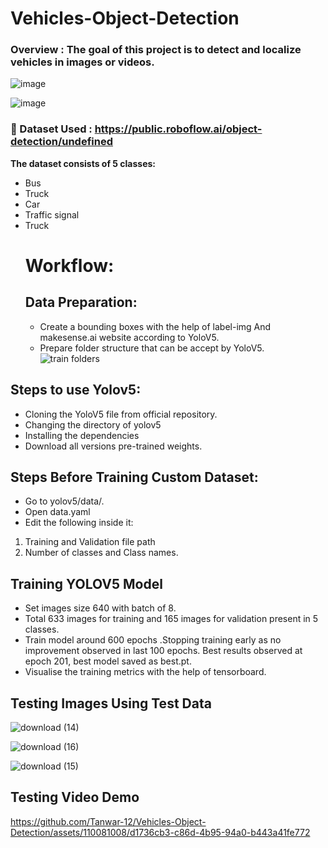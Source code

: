 # Vehicles-Object-Detection



### Overview : The goal of this project is to detect and localize vehicles in images or videos.  
![image](https://github.com/Tanwar-12/Vehicles-Object-Detection/assets/110081008/c2a194d0-ada5-4011-809b-eaf70c779b84) 

![image](https://github.com/Tanwar-12/Vehicles-Object-Detection/assets/110081008/f930e196-c168-4aec-a72a-6b0e930127f3)



### 📁 Dataset Used :  https://public.roboflow.ai/object-detection/undefined
**The dataset consists of 5 classes:**
- Bus
- Truck
- Car
- Traffic signal
- Truck
  # Workflow:
  ## Data Preparation:
  * Create a bounding boxes with the help of label-img And makesense.ai website according to YoloV5.
  * Prepare folder structure that can be accept by YoloV5.
  ![train folders](https://github.com/Tanwar-12/Face-Mask-Detection/assets/110081008/69b19a8e-2f81-4d9b-a762-ffa73ac59be1)
## Steps to use Yolov5:
* Cloning the YoloV5 file from official repository.
* Changing the directory of yolov5
* Installing the dependencies
* Download all versions pre-trained weights.

 ## Steps Before Training Custom Dataset:
* Go to yolov5/data/.
* Open data.yaml
* Edit the following inside it:

 1. Training and Validation file path
 2. Number of classes and Class names.

  ## Training YOLOV5 Model
* Set images size 640 with batch of 8.
* Total 633 images for training and 165 images for validation present in 5 classes.
* Train model around 600 epochs .Stopping training early as no improvement observed in last 100 epochs. Best results observed at epoch 201, best model saved as best.pt.
* Visualise the training metrics with the help of tensorboard.

 ## Testing Images Using Test Data
 
![download (14)](https://github.com/Tanwar-12/Vehicles-Object-Detection/assets/110081008/646c06eb-98b6-4dd7-a62e-e04ca6f0ac3a)

![download (16)](https://github.com/Tanwar-12/Vehicles-Object-Detection/assets/110081008/40630872-89f6-4cc0-abf4-907ad69987aa)


![download (15)](https://github.com/Tanwar-12/Vehicles-Object-Detection/assets/110081008/07065413-f809-45e1-8e27-19e0a69f447d)

## Testing Video Demo






https://github.com/Tanwar-12/Vehicles-Object-Detection/assets/110081008/d1736cb3-c86d-4b95-94a0-b443a41fe772






